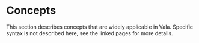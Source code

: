 # Concepts
This section describes concepts that are widely applicable in Vala. Specific syntax is not described here, see the linked pages for more details.